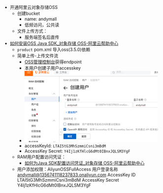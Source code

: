 - 开通阿里云对象存储OSS
	- 创建bucket
		- name: andymall
		- 低频访问，公共读
	- 文件上传方式：
		- 服务端签名后直传
- [如何安装OSS Java SDK_对象存储 OSS-阿里云帮助中心](https://help.aliyun.com/zh/oss/developer-reference/java-installation?spm=a2c4g.11186623.0.0.43c65651HXjjbB)
	- `product` pom.xml 导入oss(3.5.0)依赖
	- 简单上传-上传文件流
		 - [OSS管理控制台](https://oss.console.aliyun.com/bucket/oss-cn-shanghai/andymall/overview)获得endpoint
		 - 本用户创建子用户accesskey
		 - ![](BEFORE/附件/Pasted%20image%2020231119162001.png)
		 - accessKeyId: `LTAI5tG3MhSzmmiCsni3mBdM`
		 - AccessKey Secret: `Y4Ij1zKfHlcG6dMt0IBnxJQLSM3YgF`
	- RAM用户配置访问凭证：
		- [如何为Java SDK配置访问凭证_对象存储 OSS-阿里云帮助中心](https://help.aliyun.com/zh/oss/developer-reference/oss-java-configure-access-credentials?spm=a2c4g.11186623.0.i13#1d6d0ef0ebnb7)
	- 用户添加权限：AliyunOSSFullAccess
用户登录名称 andymall@1356741118237833.onaliyun.com AccessKey ID LTAI5tG3MhSzmmiCsni3mBdM AccessKey Secret Y4Ij1zKfHlcG6dMt0IBnxJQLSM3YgF